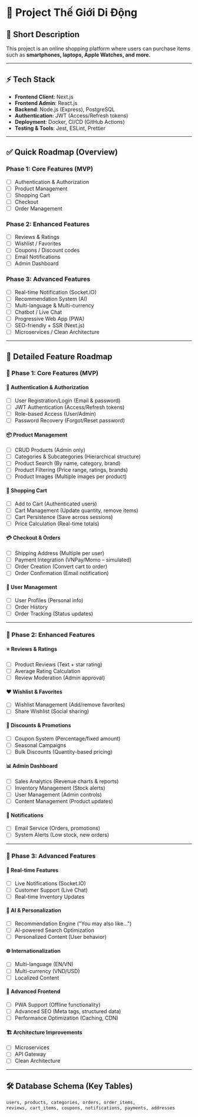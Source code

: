 # 🛒 Project Thế Giới Di Động

## 📖 Short Description
This project is an online shopping platform where users can purchase items such as **smartphones, laptops, Apple Watches, and more.**

---

## ⚡ Tech Stack
- **Frontend Client**: Next.js  
- **Frontend Admin**: React.js  
- **Backend**: Node.js (Express), PostgreSQL  
- **Authentication**: JWT (Access/Refresh tokens)  
- **Deployment**: Docker, CI/CD (GitHub Actions)  
- **Testing & Tools**: Jest, ESLint, Prettier  

---

## ✅ Quick Roadmap (Overview)

### Phase 1: Core Features (MVP)
- [ ] Authentication & Authorization  
- [ ] Product Management  
- [ ] Shopping Cart  
- [ ] Checkout  
- [ ] Order Management  

### Phase 2: Enhanced Features
- [ ] Reviews & Ratings  
- [ ] Wishlist / Favorites  
- [ ] Coupons / Discount codes  
- [ ] Email Notifications  
- [ ] Admin Dashboard  

### Phase 3: Advanced Features
- [ ] Real-time Notification (Socket.IO)  
- [ ] Recommendation System (AI)  
- [ ] Multi-language & Multi-currency  
- [ ] Chatbot / Live Chat  
- [ ] Progressive Web App (PWA)  
- [ ] SEO-friendly + SSR (Next.js)  
- [ ] Microservices / Clean Architecture  

---

## 📌 Detailed Feature Roadmap

### 🚀 Phase 1: Core Features (MVP)

#### 🔐 Authentication & Authorization
- [ ] User Registration/Login (Email & password)  
- [ ] JWT Authentication (Access/Refresh tokens)  
- [ ] Role-based Access (User/Admin)  
- [ ] Password Recovery (Forgot/Reset password)  

#### 📦 Product Management
- [ ] CRUD Products (Admin only)  
- [ ] Categories & Subcategories (Hierarchical structure)  
- [ ] Product Search (By name, category, brand)  
- [ ] Product Filtering (Price range, ratings, brands)  
- [ ] Product Images (Multiple images per product)  

#### 🛒 Shopping Cart
- [ ] Add to Cart (Authenticated users)  
- [ ] Cart Management (Update quantity, remove items)  
- [ ] Cart Persistence (Save across sessions)  
- [ ] Price Calculation (Real-time totals)  

#### 💳 Checkout & Orders
- [ ] Shipping Address (Multiple per user)  
- [ ] Payment Integration (VNPay/Momo – simulated)  
- [ ] Order Creation (Convert cart to order)  
- [ ] Order Confirmation (Email notification)  

#### 👤 User Management
- [ ] User Profiles (Personal info)  
- [ ] Order History  
- [ ] Order Tracking (Status updates)  

---

### 🎨 Phase 2: Enhanced Features

#### ⭐ Reviews & Ratings
- [ ] Product Reviews (Text + star rating)  
- [ ] Average Rating Calculation  
- [ ] Review Moderation (Admin approval)  

#### ❤️ Wishlist & Favorites
- [ ] Wishlist Management (Add/remove favorites)  
- [ ] Share Wishlist (Social sharing)  

#### 🎫 Discounts & Promotions
- [ ] Coupon System (Percentage/fixed amount)  
- [ ] Seasonal Campaigns  
- [ ] Bulk Discounts (Quantity-based pricing)  

#### 📊 Admin Dashboard
- [ ] Sales Analytics (Revenue charts & reports)  
- [ ] Inventory Management (Stock alerts)  
- [ ] User Management (Admin controls)  
- [ ] Content Management (Product updates)  

#### 📧 Notifications
- [ ] Email Service (Orders, promotions)  
- [ ] System Alerts (Low stock, new orders)  

---

### 💎 Phase 3: Advanced Features

#### 🔔 Real-time Features
- [ ] Live Notifications (Socket.IO)  
- [ ] Customer Support (Live Chat)  
- [ ] Real-time Inventory Updates  

#### 🤖 AI & Personalization
- [ ] Recommendation Engine ("You may also like…")  
- [ ] AI-powered Search Optimization  
- [ ] Personalized Content (User behavior)  

#### 🌐 Internationalization
- [ ] Multi-language (EN/VN)  
- [ ] Multi-currency (VND/USD)  
- [ ] Localized Content  

#### 📱 Advanced Frontend
- [ ] PWA Support (Offline functionality)  
- [ ] Advanced SEO (Meta tags, structured data)  
- [ ] Performance Optimization (Caching, CDN)  

#### 🏗️ Architecture Improvements
- [ ] Microservices  
- [ ] API Gateway  
- [ ] Clean Architecture  

---

## 🛠 Database Schema (Key Tables)

```sql
users, products, categories, orders, order_items, 
reviews, cart_items, coupons, notifications, payments, addresses
